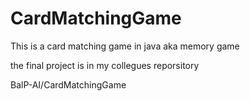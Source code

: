 # CardMatchingGame
This is a card matching game in java aka memory game

the final project is in my collegues reporsitory

BalP-AI/CardMatchingGame

